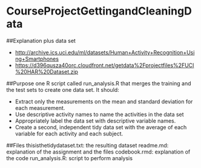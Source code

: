 # CourseProjectGettingandCleaningData

##Explanation plus data set
* http://archive.ics.uci.edu/ml/datasets/Human+Activity+Recognition+Using+Smartphones 
* https://d396qusza40orc.cloudfront.net/getdata%2Fprojectfiles%2FUCI%20HAR%20Dataset.zip 

##Purpose 
one R script called run_analysis.R that merges the training and the test sets to create one data set.
It should:
* Extract only the measurements on the mean and standard deviation for each measurement. 
* Use descriptive activity names to name the activities in the data set
* Appropriately label the data set with descriptive variable names. 
* Create a second, independent tidy data set with the average of each variable for each activity and each subject.

##Files
thisisthetidydataset.txt: the resulting dataset
readme.md:  explanation of the assignment and the files
codebook.rmd: explanation of the code
run_analysis.R: script to perform analysis
